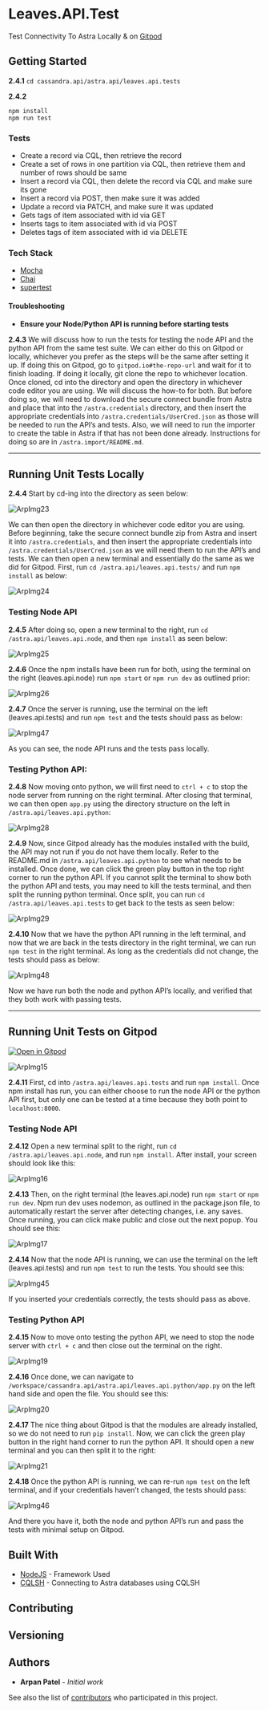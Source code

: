 # Leaves.API.Test

Test Connectivity To Astra Locally & on [Gitpod](https://gitpod.io/)


## Getting Started

**2.4.1** `cd cassandra.api/astra.api/leaves.api.tests`

**2.4.2**
```
npm install 
npm run test
```

### Tests

* Create a record via CQL, then retrieve the record
* Create a set of rows in one partition via CQL, then retrieve them and number of rows should be same
* Insert a record via CQL, then delete the record via CQL and make sure its gone
* Insert a record via POST, then make sure it was added
* Update a record via PATCH, and make sure it was updated
* Gets tags of item associated with id via GET
* Inserts tags to item associated with id via POST
* Deletes tags of item associated with id via DELETE
  
### Tech Stack
- [Mocha](https://mochajs.org/)
- [Chai](https://www.chaijs.com/api/bdd/)
- [supertest](https://github.com/visionmedia/supertest)
  
#### Troubleshooting

* **Ensure your Node/Python API is running before starting tests**

**2.4.3** We will discuss how to run the tests for testing the node API and the python API from the same test suite. We can either do this on Gitpod or locally, whichever you prefer as the steps will be the same after setting it up. If doing this on Gitpod, go to `gitpod.io#the-repo-url` and wait for it to finish loading. If doing it locally, git clone the repo to whichever location. Once cloned, cd into the directory and open the directory in whichever code editor you are using. We will discuss the how-to for both. But before doing so, we will need to download the secure connect bundle from Astra and place that into the `/astra.credentials` directory, and then insert the appropriate credentials into `/astra.credentials/UserCred.json` as those will be needed to run the API’s and tests. Also, we will need to run the importer to create the table in Astra if that has not been done already. Instructions for doing so are in `/astra.import/README.md`. 

---

## Running Unit Tests Locally

**2.4.4** Start by cd-ing into the directory as seen below:

![ArpImg23](Assets/../../../Assets/Images/ArpImg23.png)

We can then open the directory in whichever code editor you are using. Before beginning, take the secure connect bundle zip from Astra and insert it into `/astra.credentials`, and then insert the appropriate credentials into `/astra.credentials/UserCred.json` as we will need them to run the API’s and tests. We can then open a new terminal and essentially do the same as we did for Gitpod. First, run `cd /astra.api/leaves.api.tests/` and run `npm install` as below:

![ArpImg24](Assets/../../../Assets/Images/ArpImg24.png)

### Testing Node API

**2.4.5** After doing so, open a new terminal to the right, run `cd /astra.api/leaves.api.node`, and then `npm install` as seen below:

![ArpImg25](Assets/../../../Assets/Images/ArpImg25.png)

**2.4.6** Once the npm installs have been run for both, using the terminal on the right (leaves.api.node) run `npm start` or `npm run dev` as outlined prior:

![ArpImg26](Assets/../../../Assets/Images/ArpImg26.png)

**2.4.7** Once the server is running, use the terminal on the left (leaves.api.tests) and run `npm test` and the tests should pass as below:

![ArpImg47](Assets/../../../Assets/Images/ArpImg47.png)


As you can see, the node API runs and the tests pass locally.

### Testing Python API:

**2.4.8** Now moving onto python, we will first need to `ctrl + c` to stop the node server from running on the right terminal. After closing that terminal, we can then open `app.py` using the directory structure on the left in `/astra.api/leaves.api.python`:

![ArpImg28](Assets/../../../Assets/Images/ArpImg28.png)

**2.4.9** Now, since Gitpod already has the modules installed with the build, the API may not run if you do not have them locally. Refer to the README.md in `/astra.api/leaves.api.python` to see what needs to be installed. Once done, we can click the green play button in the top right corner to run the python API. If you cannot split the terminal to show both the python API and tests, you may need to kill the tests terminal, and then split the running python terminal. Once split, you can run `cd /astra.api/leaves.api.tests` to get back to the tests as seen below:

![ArpImg29](Assets/../../../Assets/Images/ArpImg29.png)

**2.4.10** Now that we have the python API running in the left terminal, and now that we are back in the tests directory in the right terminal, we can run `npm test` in the right terminal. As long as the credentials did not change, the tests should pass as below:

![ArpImg48](Assets/../../../Assets/Images/ArpImg48.png)

Now we have run both the node and python API’s locally, and verified that they both work with passing tests.

---

## Running Unit Tests on Gitpod

[![Open in Gitpod](https://gitpod.io/button/open-in-gitpod.svg)](https://gitpod.io/#https://github.com/anant/cassandra.api.git)

![ArpImg15](Assets/../../../Assets/Images/ArpImg15.png)

**2.4.11** First, cd into `/astra.api/leaves.api.tests` and run `npm install`. Once npm install has run, you can either choose to run the node API or the python API first, but only one can be tested at a time because they both point to `localhost:8000`.

### Testing Node API

**2.4.12** Open a new terminal split to the right, run `cd /astra.api/leaves.api.node`, and run `npm install`. After install, your screen should look like this: 

![ArpImg16](Assets/../../../Assets/Images/ArpImg16.png)

**2.4.13** Then, on the right terminal (the leaves.api.node) run `npm start` or `npm run dev`. Npm run dev uses nodemon, as outlined in the package.json file, to automatically restart the server after detecting changes, i.e. any saves. Once running, you can click make public and close out the next popup. You should see this:

![ArpImg17](Assets/../../../Assets/Images/ArpImg17.png)

**2.4.14** Now that the node API is running, we can use the terminal on the left (leaves.api.tests) and run `npm test` to run the tests. You should see this:

![ArpImg45](Assets/../../../Assets/Images/ArpImg45.png)

If you inserted your credentials correctly, the tests should pass as above.

### Testing Python API

**2.4.15** Now to move onto testing the python API, we need to stop the node server with `ctrl + c` and then close out the terminal on the right.

![ArpImg19](Assets/../../../Assets/Images/ArpImg19.png)

**2.4.16** Once done, we can navigate to `/workspace/cassandra.api/astra.api/leaves.api.python/app.py` on the left hand side and open the file. You should see this:

![ArpImg20](Assets/../../../Assets/Images/ArpImg20.png)

**2.4.17** The nice thing about Gitpod is that the modules are already installed, so we do not need to run `pip install`. Now, we can click the green play button in the right hand corner to run the python API. It should open a new terminal and you can then split it to the right:

![ArpImg21](Assets/../../../Assets/Images/ArpImg21.png)

**2.4.18** Once the python API is running, we can re-run `npm test` on the left terminal, and if your credentials haven’t changed, the tests should pass: 

![ArpImg46](Assets/../../../Assets/Images/ArpImg46.png)

And there you have it, both the node and python API’s run and pass the tests with minimal setup on Gitpod.

## Built With

* [NodeJS](https://nodejs.org/en/) - Framework Used
* [CQLSH](https://docs.datastax.com/en/astra/aws/doc/dscloud/astra/dscloudConnectcqlshConsole.html) - Connecting to Astra databases using CQLSH

## Contributing

## Versioning

## Authors
* **Arpan Patel** - *Initial work*

See also the list of [contributors](https://github.com/your/project/contributors) who participated in this project.